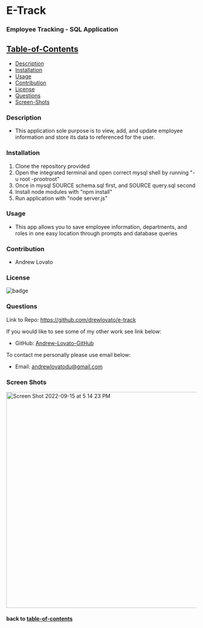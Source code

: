 # E-Track

### Employee Tracking - SQL Application

## [Table-of-Contents](#table-of-contents)

- [Description](#description)
- [Installation](#installation)
- [Usage](#usage)
- [Contribution](#contribution)
- [License](#license)
- [Questions](#questions)
- [Screen-Shots](#screen-shots)

### Description

- This application sole purpose is to view, add, and update employee information and store its data to referenced for the user.

### Installation

1. Clone the repository provided
2. Open the integrated terminal and open correct mysql shell by running "-u root -prootroot"
3. Once in mysql SOURCE schema.sql first, and SOURCE query.sql second
4. Install node modules with "npm install"
5. Run application with "node server.js"

### Usage

- This app allows you to save employee information, departments, and roles in one easy location through prompts and database queries

### Contribution

- Andrew Lovato

### License

![badge](https://img.shields.io/badge/license-MIT-blue)

### Questions

Link to Repo: https://github.com/drewlovato/e-track

If you would like to see some of my other work see link below:

- GitHub: [Andrew-Lovato-GitHub](https://github.com/drewlovato)

To contact me personally please use email below:

- Email: andrewlovatodu@gmail.com

### Screen Shots

<img width="572" alt="Screen Shot 2022-09-15 at 5 14 23 PM" src="https://user-images.githubusercontent.com/59673032/190524649-5c1de5e2-6e64-473e-b4ea-fbc4c6a1d502.png">

#### back to [table-of-contents](#table-of-contents)
